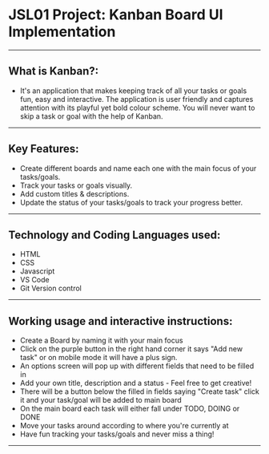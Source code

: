 # JSL01 Project: Kanban Board UI Implementation

---

## What is Kanban?:

- It's an application that makes keeping track of all your tasks or goals fun, easy and interactive. 
  The application is user friendly and captures attention with its playful yet bold colour scheme. 
  You will never want to skip a task or goal with the help of Kanban. 
  


---

## Key Features:

- Create different boards and name each one with the main focus of your tasks/goals.
- Track your tasks or goals visually.
- Add custom titles & descriptions.
- Update the status of your tasks/goals to track your progress better.

---
## Technology and Coding Languages used:

- HTML
- CSS
- Javascript
- VS Code 
- Git Version control


---
## Working usage and interactive instructions:
- Create a Board by naming it with your main focus 
- Click on the purple button in the right hand corner it says "Add new task" or on mobile mode it will have a plus sign.
- An options screen will pop up with different fields that need to be filled in 
- Add your own title, description and a status - Feel free to get creative!
- There will be a button below the filled in fields saying "Create task" click it and your task/goal will be added to main board
- On the main board each task will either fall under TODO, DOING or DONE 
- Move your tasks around according to where you're currently at 
- Have fun tracking your tasks/goals and never miss a thing!

---
